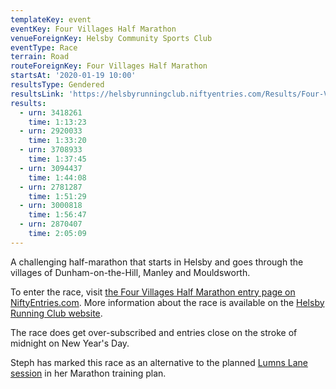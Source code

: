 ```yaml
---
templateKey: event
eventKey: Four Villages Half Marathon
venueForeignKey: Helsby Community Sports Club
eventType: Race
terrain: Road
routeForeignKey: Four Villages Half Marathon
startsAt: '2020-01-19 10:00'
resultsType: Gendered
resultsLink: 'https://helsbyrunningclub.niftyentries.com/Results/Four-Villages-Half-Marathon-2020'
results:
  - urn: 3418261
    time: 1:13:23
  - urn: 2920033
    time: 1:33:20
  - urn: 3708933
    time: 1:37:45
  - urn: 3094437
    time: 1:44:08
  - urn: 2781287
    time: 1:51:29
  - urn: 3000818
    time: 1:56:47
  - urn: 2870407
    time: 2:05:09
---
```

A challenging half-marathon that starts in Helsby and goes through the villages
of Dunham-on-the-Hill, Manley and Mouldsworth.

To enter the race, visit [the Four Villages Half Marathon entry page on NiftyEntries.com](https://helsbyrunningclub.niftyentries.com/Four-Villages-Half-Marathon-2020/).
More information about the race is available on the [Helsby Running Club website](https://www.helsbyrunningclub.org.uk/four-villages/).

The race does get over-subscribed and entries close on the stroke of midnight on 
New Year's Day.

Steph has marked this race as an alternative to the planned [Lumns Lane session](/events/2020-01-19-10-00-stephs-marathon-training-lumns-lane/)
in her Marathon training plan.
